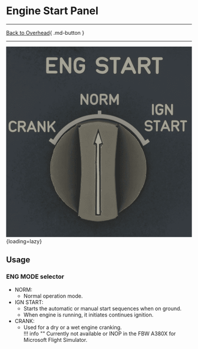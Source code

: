 # Engine Start Panel

---

[Back to Overhead](../overviews/ovhd.md){ .md-button }

---

![Engine Start Panel](../../../assets/a380x-briefing/flight-deck/ovhd/eng-start-panel.png "Engine Start Panel"){loading=lazy}

[//]: # (TODO API Doc Link) 
    
## Usage

### ENG MODE selector

- NORM:
    - Normal operation mode.
- IGN START:
    - Starts the automatic or manual start sequences when on ground.
    - When engine is running, it initiates continues ignition.
- CRANK:
    - Used for a dry or a wet engine cranking.      
    !!! info ""
        Currently not available or INOP in the FBW A380X for Microsoft Flight Simulator.




